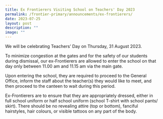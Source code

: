 ```yaml
---
title: Ex Frontierers Visiting School on Teachers' Day 2023
permalink: /frontier-primary/announcements/ex-frontierers/
date: 2023-07-25
layout: post
description: ""
image: ""
---
```

We will be celebrating Teachers’ Day on Thursday, 31 August 2023.

To minimize congestion at the gates and for the safety of our students during dismissal, our ex-Frontierers are allowed to enter the school on that day only between  11.00 am and 11.15 am  via the main gate.  

Upon entering the school, they are required to proceed to the General Office, inform the staff about the teacher(s) they would like to meet, and then proceed to the canteen to wait during this period.  

Ex-Frontierers are to ensure that they are appropriately dressed, either in full school uniform or half school uniform (school T-shirt with school pants/ skirt).  There should be no revealing attire (top or bottom), fanciful hairstyles, hair colours, or visible tattoos on any part of the body.
